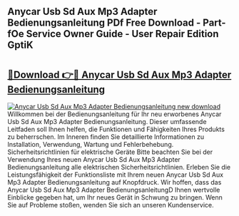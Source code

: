 ## Anycar Usb Sd Aux Mp3 Adapter Bedienungsanleitung PDf Free Download - Part-fOe Service Owner Guide - User Repair Edition GptiK

# <h2><a href="http://df2z2b8.blite.top/?on=Anycar+Usb+Sd+Aux+Mp3+Adapter+Bedienungsanleitung">🔗Download 👉🔴 Anycar Usb Sd Aux Mp3 Adapter Bedienungsanleitung</a></h2>

[![Anycar Usb Sd Aux Mp3 Adapter Bedienungsanleitung new download](https://i.imgur.com/lujVjoI.png)](http://df2z2b8.blite.top/?on=Anycar+Usb+Sd+Aux+Mp3+Adapter+Bedienungsanleitung)
Willkommen bei der Bedienungsanleitung für Ihr neu erworbenes Anycar Usb Sd Aux Mp3 Adapter Bedienungsanleitung. Dieser umfassende Leitfaden soll Ihnen helfen, die Funktionen und Fähigkeiten Ihres Produkts zu beherrschen. Im Inneren finden Sie detaillierte Informationen zu Installation, Verwendung, Wartung und Fehlerbehebung. Sicherheitsrichtlinien für elektrische Geräte Bitte beachten Sie bei der Verwendung Ihres neuen Anycar Usb Sd Aux Mp3 Adapter Bedienungsanleitung alle elektrischen Sicherheitsrichtlinien. Erleben Sie die Leistungsfähigkeit der Funktionsliste mit Ihrem neuen Anycar Usb Sd Aux Mp3 Adapter Bedienungsanleitung auf Knopfdruck. Wir hoffen, dass das Anycar Usb Sd Aux Mp3 Adapter BedienungsanleitungD Ihnen wertvolle Einblicke gegeben hat, um Ihr neues Gerät in Schwung zu bringen. Wenn Sie auf Probleme stoßen, wenden Sie sich an unseren Kundenservice.
